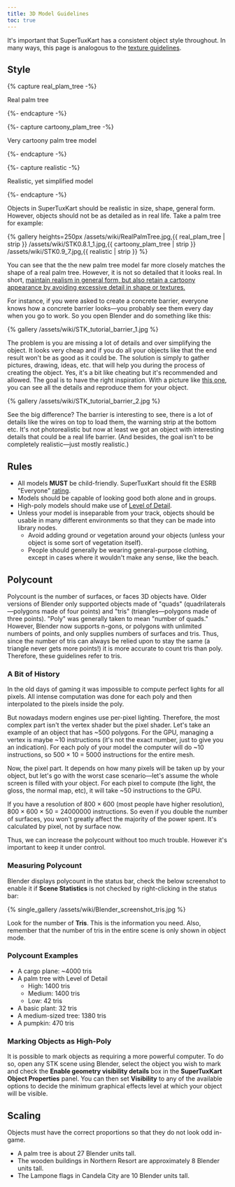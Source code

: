 ```yaml
---
title: 3D Model Guidelines
toc: true
---
```

It's important that SuperTuxKart has a consistent object style throughout. In many ways, this page is analogous to the [texture guidelines](Texture_Guidelines).

## Style

{% capture real_plam_tree -%}

Real palm tree

{%- endcapture -%}

{%- capture cartoony_plam_tree -%}

Very cartoony palm tree model

{%- endcapture -%}

{%- capture realistic -%}

Realistic, yet simplified model

{%- endcapture -%}

Objects in SuperTuxKart should be realistic in size, shape, general form. However, objects should not be as detailed as in real life. Take a palm tree for example:

{% gallery heights=250px
/assets/wiki/RealPalmTree.jpg,{{ real_plam_tree | strip }}
/assets/wiki/STK0.8.1_1.jpg,{{ cartoony_plam_tree | strip }}
/assets/wiki/STK0.9_7.jpg,{{ realistic | strip }}
%}

You can see that the the new palm tree model far more closely matches the shape of a real palm tree. However, it is not so detailed that it looks real. In short, <u>maintain realism in general form, but also retain a cartoony appearance by avoiding excessive detail in shape or textures.</u>

For instance, if you were asked to create a concrete barrier, everyone knows how a concrete barrier looks—you probably see them every day when you go to work. So you open Blender and do something like this:

{% gallery
/assets/wiki/STK_tutorial_barrier_1.jpg
%}

The problem is you are missing a lot of details and over simplifying the object. It looks very cheap and if you do all your objects like that the end result won't be as good as it could be. The solution is simply to gather pictures, drawing, ideas, etc. that will help you during the process of creating the object. Yes, it's a bit like cheating but it's recommended and allowed. The goal is to have the right inspiration. With a picture like [this one](https://upload.wikimedia.org/wikipedia/commons/thumb/9/9e/BarreiraNewJersey.JPG/1280px-BarreiraNewJersey.JPG), you can see all the details and reproduce them for your object.

{% gallery
/assets/wiki/STK_tutorial_barrier_2.jpg
%}

See the big difference? The barrier is interesting to see, there is a lot of details like the wires on top to load them, the warning strip at the bottom etc. It's not photorealistic but now at least we got an object with interesting details that could be a real life barrier. (And besides, the goal isn't to be completely realistic—just mostly realistic.)

## Rules

* All models **MUST** be child-friendly. SuperTuxKart should fit the ESRB "Everyone" [rating](https://en.wikipedia.org/wiki/Entertainment_Software_Rating_Board#Ratings).
* Models should be capable of looking good both alone and in groups.
* High-poly models should make use of [Level of Detail](Level_of_Detail).
* Unless your model is inseparable from your track, objects should be usable in many different environments so that they can be made into library nodes.
    * Avoid adding ground or vegetation around your objects (unless your object is some sort of vegetation itself).
    * People should generally be wearing general-purpose clothing, except in cases where it wouldn't make any sense, like the beach.

## Polycount

Polycount is the number of surfaces, or faces 3D objects have. Older versions of Blender only supported objects made of "quads" (quadrilaterals—polygons made of four points) and "tris" (triangles—polygons made of three points). "Poly" was generally taken to mean "number of quads." However, Blender now supports n-gons, or polygons with unlimited numbers of points, and only supplies numbers of surfaces and tris. Thus, since the number of tris can always be relied upon to stay the same (a triangle never gets more points!) it is more accurate to count tris than poly. Therefore, these guidelines refer to tris.

### A Bit of History

In the old days of gaming it was impossible to compute perfect lights for all pixels. All intense computation was done for each poly and then interpolated to the pixels inside the poly.

But nowadays modern engines use per-pixel lighting. Therefore, the most complex part isn't the vertex shader but the pixel shader. Let's take an example of an object that has ~500 polygons. For the GPU, managing a vertex is maybe ~10 instructions (it's not the exact number, just to give you an indication). For each poly of your model the computer will do ~10 instructions, so 500 × 10 = 5000 instructions for the entire mesh.

Now, the pixel part. It depends on how many pixels will be taken up by your object, but let's go with the worst case scenario—let's assume the whole screen is filled with your object. For each pixel to compute (the light, the gloss, the normal map, etc), it will take ~50 instructions to the GPU.

If you have a resolution of 800 × 600 (most people have higher resolution), 800 × 600 × 50 = 24000000 instructions. So even if you double the number of surfaces, you won't greatly affect the majority of the power spent. It's calculated by pixel, not by surface now.

Thus, we can increase the polycount without too much trouble. However it's important to keep it under control.

### Measuring Polycount

Blender displays polycount in the status bar, check the below screenshot to enable it if **Scene Statistics** is not checked by right-clicking in the status bar:

{% single_gallery
/assets/wiki/Blender_screenshot_tris.jpg
%}

Look for the number of **Tris**. This is the information you need. Also, remember that the number of tris in the entire scene is only shown in object mode.

### Polycount Examples

* A cargo plane: ~4000 tris
* A palm tree with Level of Detail
    * High: 1400 tris
    * Medium: 1400 tris
    * Low: 42 tris
* A basic plant: 32 tris
* A medium-sized tree: 1380 tris
* A pumpkin: 470 tris

### Marking Objects as High-Poly

It is possible to mark objects as requiring a more powerful computer. To do so, open any STK scene using Blender, select the object you wish to mark and check the **Enable geometry visibility details** box in the **SuperTuxKart Object Properties** panel. You can then set **Visibility** to any of the available options to decide the minimum graphical effects level at which your object will be visible.

## Scaling

Objects must have the correct proportions so that they do not look odd in-game.

* A palm tree is about 27 Blender units tall.
* The wooden buildings in Northern Resort are approximately 8 Blender units tall.
* The Lampone flags in Candela City are 10 Blender units tall.
